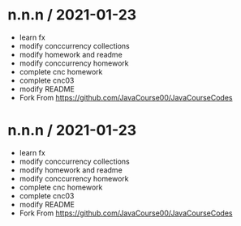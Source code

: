 
n.n.n / 2021-01-23
==================

  * learn fx
  * modify conccurrency collections
  * modify homework and readme
  * modify conccurrency homework
  * complete cnc homework
  * complete cnc03
  * modify README
  * Fork From https://github.com/JavaCourse00/JavaCourseCodes

n.n.n / 2021-01-23
==================

  * learn fx
  * modify conccurrency collections
  * modify homework and readme
  * modify conccurrency homework
  * complete cnc homework
  * complete cnc03
  * modify README
  * Fork From https://github.com/JavaCourse00/JavaCourseCodes
